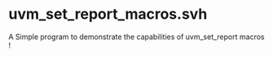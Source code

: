# uvm_set_report_macros.svh
A Simple program to demonstrate the capabilities of uvm_set_report macros !
